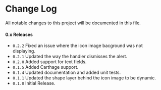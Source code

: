 # Change Log
All notable changes to this project will be documented in this file.

#### 0.x Releases
- `0.2.2` Fixed an issue where the icon image bacground was not displaying.
- `0.2.1` Updated the way the handler dismisses the alert.
- `0.2.0` Added support for text fields.
- `0.1.5` Added Carthage support.
- `0.1.4` Updated documentation and added unit tests.
- `0.1.1` Updated the shape layer behind the icon image to be dynamic.
- `0.1.0` Initial Release.
